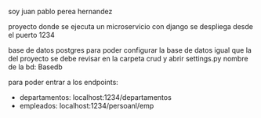 soy juan pablo perea hernandez

proyecto donde se ejecuta un microservicio con django se despliega desde el puerto 1234

base de datos postgres para poder configurar la base de datos igual que la del proyecto se debe revisar en la carpeta crud y abrir settings.py
nombre de la bd: Basedb

para poder entrar a los endpoints:
- departamentos: localhost:1234/departamentos
- empleados: localhost:1234/persoanl/emp
